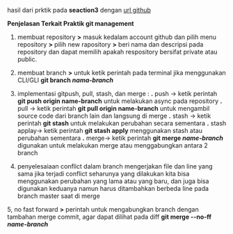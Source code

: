 hasil dari prktik pada **seaction3** dengan [url github](https://github.com/Amril26/version-Control-and-Branch-Management-git.git)

**Penjelasan Terkait Praktik git management**
1. membuat repository **>** masuk kedalam account github dan pilih menu  repository **>** pilih new rapository **>** beri nama dan descripsi pada repository dan dapat memilih apakah respository bersifat private atau public.

2. membuat branch **>** untuk ketik perintah pada terminal jika menggunakan CLI/GLI **git branch *nama-branch***

3. implementasi gitpush, pull, stash, dan merge : 
    **.** push -> ketik perintah **git push origin name-branch** untuk melakukan async pada repository
    **.** pull -> ketik perintah **git pull origin name-branch** untuk mengambil source code dari branch lain dan langsung di merge
    **.** stash -> ketik perintah **git stash** untuk melakukan perubahan secara sementara
    **.** stash applay-> ketik perintah **git stash apply** menggunakan stash atau perubahan sementara
    **.** merge-> ketik perintah **git merge *name-branch*** digunakan untuk melakukan merge atau menggabungkan antara 2 branch

4. penyelesaiaan conflict dalam branch mengerjakan file dan line yang sama jika terjadi conflict seharunya yang dilakukan kita bisa menggunakan perubahan yang lama atau yang baru, dan juga bisa digunakan keduanya namun harus ditambahkan berbeda line pada branch master saat di merge

5, no fast forward **>** perintah untuk mengabungkan branch dengan tambahan merge commit, agar dapat dilihat pada diff **git merge --no-ff *name-branch***
